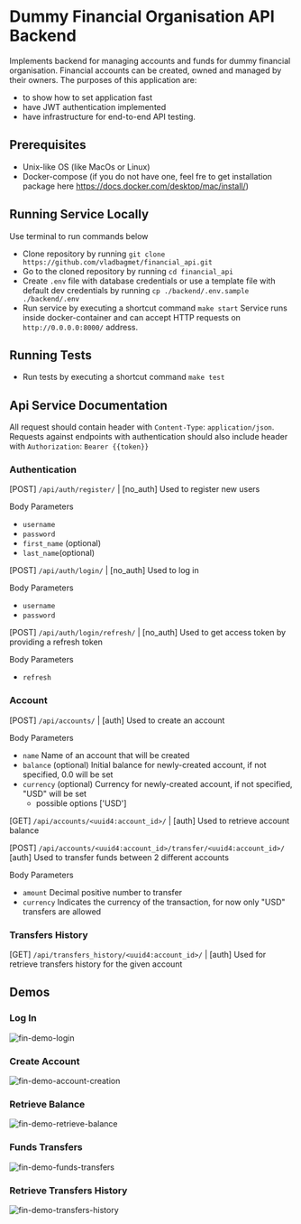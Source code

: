 # Dummy Financial Organisation API Backend
Implements backend for managing accounts and funds for dummy financial organisation.
Financial accounts can be created, owned and managed by their owners.
The purposes of this application are:
* to show how to set application fast
* have JWT authentication implemented
* have infrastructure for end-to-end API testing.


## Prerequisites
* Unix-like OS (like MacOs or Linux)
* Docker-compose (if you do not have one, feel fre to get installation package here https://docs.docker.com/desktop/mac/install/)


## Running Service Locally
Use terminal to run commands below
* Clone repository by running `git clone https://github.com/vladbagmet/financial_api.git`
* Go to the cloned repository by running `cd financial_api`
* Create `.env` file with database credentials or use a template file with default dev credentials by running `cp ./backend/.env.sample ./backend/.env`
* Run service by executing a shortcut command `make start`
Service runs inside docker-container and can accept HTTP requests on `http://0.0.0.0:8000/` address.


## Running Tests
* Run tests by executing a shortcut command `make test`


## Api Service Documentation
All request should contain header with `Content-Type`: `application/json`. 
Requests against endpoints with authentication should also include header with `Authorization`: `Bearer {{token}}`


### Authentication
[POST] `/api/auth/register/` | [no_auth] Used to register new users

Body Parameters
* `username`
* `password`
* `first_name` (optional)
* `last_name`(optional)


[POST] `/api/auth/login/` | [no_auth] Used to log in

Body Parameters
* `username`
* `password`


[POST] `/api/auth/login/refresh/` | [no_auth] Used to get access token by providing a refresh token

Body Parameters
* `refresh`



### Account
[POST] `/api/accounts/` | [auth] Used to create an account

Body Parameters
* `name` Name of an account that will be created
* `balance` (optional) Initial balance for newly-created account, if not specified, 0.0 will be set
* `currency` (optional) Currency for newly-created account, if not specified, "USD" will be set
  * possible options ['USD']


[GET] `/api/accounts/<uuid4:account_id>/` | [auth] Used to retrieve account balance


[POST] `/api/accounts/<uuid4:account_id>/transfer/<uuid4:account_id>/` [auth] Used to transfer funds between 2 different accounts

Body Parameters
* `amount` Decimal positive number to transfer
* `currency` Indicates the currency of the transaction, for now only "USD" transfers are allowed



### Transfers History
[GET] `/api/transfers_history/<uuid4:account_id>/` | [auth] Used for retrieve transfers history for the given account



## Demos
### Log In
![fin-demo-login](https://user-images.githubusercontent.com/23407924/150554363-59622d11-c990-4f6a-ae90-053533c0a92b.gif)


### Create Account
![fin-demo-account-creation](https://user-images.githubusercontent.com/23407924/150556107-98ccc01b-5c13-4293-9c4b-4ed394a71247.gif)


### Retrieve Balance
![fin-demo-retrieve-balance](https://user-images.githubusercontent.com/23407924/150557979-57199e31-d66d-49c6-ad7d-3a861f334c9e.gif)


### Funds Transfers
![fin-demo-funds-transfers](https://user-images.githubusercontent.com/23407924/150559075-edfe24f5-748d-4aac-85d9-1e54833f90e8.gif)


### Retrieve Transfers History
![fin-demo-transfers-history](https://user-images.githubusercontent.com/23407924/150560008-ae83e26a-81e9-48c3-99c4-8891581c67a7.gif)
